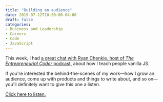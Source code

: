 ```yaml
---
title: "Building an audience"
date: 2019-07-12T10:30:00-04:00
draft: false
categories:
- Business and Leadership
- Careers
- Code
- JavaScript
---
```


This week, I had [a great chat with Ryan Chenkie, host of *The Entrepreneurial Coder* podcast](https://share.transistor.fm/s/2d10b271), about how I teach people vanilla JS.

If you're interested the behind-the-scenes of my work&mdash;how I grow an audience, come up with products and things to write about, and so on&mdash;you'll definitely want to give this one a listen.

[Click here to listen.](https://share.transistor.fm/s/2d10b271)